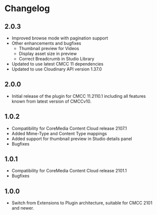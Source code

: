 # Changelog

## 2.0.3
* Improved browse mode with pagination support
* Other enhancements and bugfixes 
  * Thumbnail preview for Videos
  * Display asset size in preview 
  * Correct Breadcrumb in Studio Library
* Updated to use latest CMCC 11 dependencies
* Updated to use Cloudinary API version 1.37.0 

## 2.0.0
* Initial release of the plugin for CMCC 11.2110.1 including all features known from latest version of CMCCv10.

## 1.0.2
* Compatibility for CoreMedia Content Cloud release 2107.1
* Added Mime-Type and Content Type mappings
* Added support for thumbnail preview in Studio details panel
* Bugfixes

## 1.0.1
* Compatibility for CoreMedia Content Cloud release 2101.1
* Bugfixes

## 1.0.0
* Switch from Extensions to Plugin architecture, suitable for CMCC 2101 and newer.




<!--
### General Notes 

* Update 


2007
--------------------------------------------------------------------------------

### Switch from Extensions to Plugin architecture

Suitable for CMCC 2101 and newer. 


2010.1-1
--------------------------------------------------------------------------------

### Initial Release 🥳

Basic implementation of the Content Hub API.
